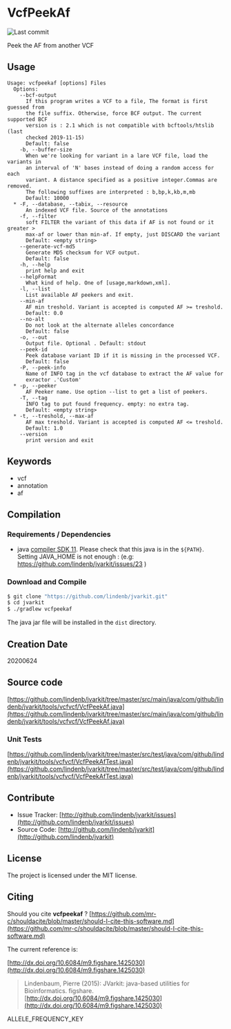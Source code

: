 # VcfPeekAf

![Last commit](https://img.shields.io/github/last-commit/lindenb/jvarkit.png)

Peek the AF from another VCF


## Usage

```
Usage: vcfpeekaf [options] Files
  Options:
    --bcf-output
      If this program writes a VCF to a file, The format is first guessed from 
      the file suffix. Otherwise, force BCF output. The current supported BCF 
      version is : 2.1 which is not compatible with bcftools/htslib (last 
      checked 2019-11-15)
      Default: false
    -b, --buffer-size
      When we're looking for variant in a lare VCF file, load the variants in 
      an interval of 'N' bases instead of doing a random access for each 
      variant. A distance specified as a positive integer.Commas are removed. 
      The following suffixes are interpreted : b,bp,k,kb,m,mb
      Default: 10000
  * -F, --database, --tabix, --resource
      An indexed VCF file. Source of the annotations
    -f, --filter
      soft FILTER the variant of this data if AF is not found or it greater > 
      max-af or lower than min-af. If empty, just DISCARD the variant
      Default: <empty string>
    --generate-vcf-md5
      Generate MD5 checksum for VCF output.
      Default: false
    -h, --help
      print help and exit
    --helpFormat
      What kind of help. One of [usage,markdown,xml].
    -l, --list
      List available AF peekers and exit.
    --min-af
      AF min treshold. Variant is accepted is computed AF >= treshold.
      Default: 0.0
    --no-alt
      Do not look at the alternate alleles concordance
      Default: false
    -o, --out
      Output file. Optional . Default: stdout
    --peek-id
      Peek database variant ID if it is missing in the processed VCF.
      Default: false
    -P, --peek-info
      Name of INFO tag in the vcf database to extract the AF value for 
      exractor .'Custom'
  * -p, --peeker
      AF Peeker name. Use option --list to get a list of peekers.
    -T, --tag
      INFO tag to put found frequency. empty: no extra tag.
      Default: <empty string>
  * -t, --treshold, --max-af
      AF max treshold. Variant is accepted is computed AF <= treshold.
      Default: 1.0
    --version
      print version and exit

```


## Keywords

 * vcf
 * annotation
 * af


## Compilation

### Requirements / Dependencies

* java [compiler SDK 11](https://jdk.java.net/11/). Please check that this java is in the `${PATH}`. Setting JAVA_HOME is not enough : (e.g: https://github.com/lindenb/jvarkit/issues/23 )


### Download and Compile

```bash
$ git clone "https://github.com/lindenb/jvarkit.git"
$ cd jvarkit
$ ./gradlew vcfpeekaf
```

The java jar file will be installed in the `dist` directory.


## Creation Date

20200624

## Source code 

[https://github.com/lindenb/jvarkit/tree/master/src/main/java/com/github/lindenb/jvarkit/tools/vcfvcf/VcfPeekAf.java](https://github.com/lindenb/jvarkit/tree/master/src/main/java/com/github/lindenb/jvarkit/tools/vcfvcf/VcfPeekAf.java)

### Unit Tests

[https://github.com/lindenb/jvarkit/tree/master/src/test/java/com/github/lindenb/jvarkit/tools/vcfvcf/VcfPeekAfTest.java](https://github.com/lindenb/jvarkit/tree/master/src/test/java/com/github/lindenb/jvarkit/tools/vcfvcf/VcfPeekAfTest.java)


## Contribute

- Issue Tracker: [http://github.com/lindenb/jvarkit/issues](http://github.com/lindenb/jvarkit/issues)
- Source Code: [http://github.com/lindenb/jvarkit](http://github.com/lindenb/jvarkit)

## License

The project is licensed under the MIT license.

## Citing

Should you cite **vcfpeekaf** ? [https://github.com/mr-c/shouldacite/blob/master/should-I-cite-this-software.md](https://github.com/mr-c/shouldacite/blob/master/should-I-cite-this-software.md)

The current reference is:

[http://dx.doi.org/10.6084/m9.figshare.1425030](http://dx.doi.org/10.6084/m9.figshare.1425030)

> Lindenbaum, Pierre (2015): JVarkit: java-based utilities for Bioinformatics. figshare.
> [http://dx.doi.org/10.6084/m9.figshare.1425030](http://dx.doi.org/10.6084/m9.figshare.1425030)

ALLELE_FREQUENCY_KEY
